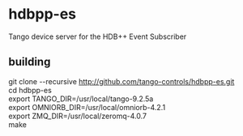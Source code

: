 # hdbpp-es
Tango device server for the HDB++ Event Subscriber 

## building
git clone --recursive http://github.com/tango-controls/hdbpp-es.git  
cd hdbpp-es  
export TANGO_DIR=/usr/local/tango-9.2.5a  
export OMNIORB_DIR=/usr/local/omniorb-4.2.1  
export ZMQ_DIR=/usr/local/zeromq-4.0.7  
make
